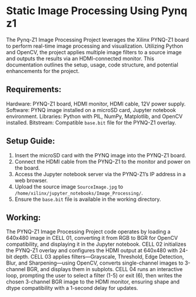 # Static Image Processing Using Pynq z1
The Pynq-Z1 Image Processing Project leverages the Xilinx PYNQ-Z1 board to perform real-time image processing and visualization. Utilizing Python and OpenCV, the project applies multiple image filters to a source image and outputs the results via an HDMI-connected monitor. This documentation outlines the setup, usage, code structure, and potential enhancements for the project.
## Requirements:
Hardware: PYNQ-Z1 board, HDMI monitor, HDMI cable, 12V power supply.
Software: PYNQ image  installed on a microSD card, Jupyter notebook environment.
Libraries: Python with PIL, NumPy, Matplotlib, and OpenCV installed.
Bitstream: Compatible `base.bit` file for the PYNQ-Z1 overlay.
## Setup Guide:
1.	Insert the microSD card with the PYNQ image into the PYNQ-Z1 board.
2.	Connect the HDMI cable from the PYNQ-Z1 to the monitor and power on the board.
3.	Access the Jupyter notebook server via the PYNQ-Z1’s IP address in a web browser.
4.	Upload the source image `SourceImage.jpg` to `/home/xilinx/jupyter_notebooks/Image_Processing/`.
5.	Ensure the `base.bit` file is available in the working directory.
## Working:
The PYNQ-Z1 Image Processing Project code operates by loading a 640x480 image in CELL 01, converting it from RGB to BGR for OpenCV compatibility, and displaying it in the Jupyter notebook. CELL 02 initializes the PYNQ-Z1 overlay and configures the HDMI output at 640x480 with 24-bit depth. CELL 03 applies filters—Grayscale, Threshold, Edge Detection, Blur, and Sharpening—using OpenCV, converts single-channel images to 3-channel BGR, and displays them in subplots. CELL 04 runs an interactive loop, prompting the user to select a filter (1-5) or exit (6), then writes the chosen 3-channel BGR image to the HDMI monitor, ensuring shape and dtype compatibility with a 1-second delay for updates.
